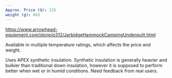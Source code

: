 ```yaml
---
Approx. Price ($): 115
weight (g): 453
---
```

https://www.arrowhead-equipment.com/store/p312/JarbidgeHammockCampingUnderquilt.html

Available in multiple temperature ratings, which affects the price and weight.

Uses APEX synthetic insulation. Synthetic insulation is generally heavier and bulkier than traditional down insulation, however it is supposed to perform better when wet or in humid conditions. Need feedback from real users.